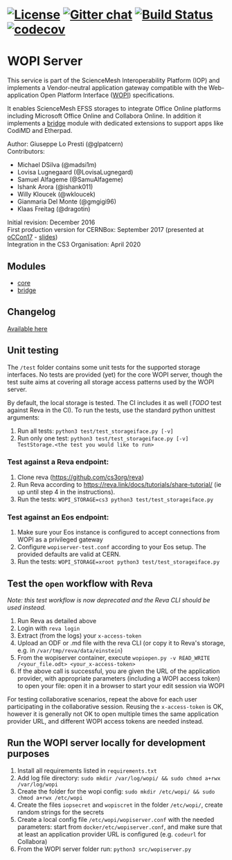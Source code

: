 [![License](https://img.shields.io/badge/License-Apache%202.0-blue.svg)](https://opensource.org/licenses/Apache-2.0)
 [![Gitter chat](https://badges.gitter.im/cs3org/wopiserver.svg)](https://gitter.im/cs3org/wopiserver) [![Build Status](https://drone.cernbox.cern.ch/api/badges/cs3org/wopiserver/status.svg)](https://drone.cernbox.cern.ch/cs3org/wopiserver)
 [![codecov](https://codecov.io/gh/cs3org/wopiserver/branch/master/graph/badge.svg)](https://codecov.io/gh/cs3org/wopiserver)
========

# WOPI Server

This service is part of the ScienceMesh Interoperability Platform (IOP) and implements a Vendor-neutral application gateway compatible with the Web-application Open Platform Interface ([WOPI](https://docs.microsoft.com/en-us/microsoft-365/cloud-storage-partner-program/online)) specifications.

It enables ScienceMesh EFSS storages to integrate Office Online platforms including Microsoft Office Online and Collabora Online. In addition it implements a [bridge](src/bridge/readme.md) module with dedicated extensions to support apps like CodiMD and Etherpad.

Author: Giuseppe Lo Presti (@glpatcern) <br/>
Contributors:
- Michael DSilva (@madsi1m)
- Lovisa Lugnegaard (@LovisaLugnegard)
- Samuel Alfageme (@SamuAlfageme)
- Ishank Arora (@ishank011)
- Willy Kloucek (@wkloucek)
- Gianmaria Del Monte (@gmgigi96)
- Klaas Freitag (@dragotin)

Initial revision: December 2016 <br/>
First production version for CERNBox: September 2017 (presented at [oCCon17](https://occon17.owncloud.org) - [slides](https://www.slideshare.net/giuseppelopresti/collaborative-editing-and-more-in-cernbox))<br/>
Integration in the CS3 Organisation: April 2020


## Modules

* [core](src/core/readme.md)
* [bridge](src/bridge/readme.md)

## Changelog

[Available here](CHANGELOG.md)


## Unit testing

The `/test` folder contains some unit tests for the supported storage interfaces.
No tests are provided (yet) for the core WOPI server, though the test suite aims at covering all
storage access patterns used by the WOPI server.

By default, the local storage is tested. The CI includes it as well (_TODO_ test against Reva in the CI).
To run the tests, use the standard python unittest arguments:

1. Run all tests: `python3 test/test_storageiface.py [-v]`
2. Run only one test: `python3 test/test_storageiface.py [-v] TestStorage.<the test you would like to run>`

### Test against a Reva endpoint:

1. Clone reva (https://github.com/cs3org/reva)
2. Run Reva according to <https://reva.link/docs/tutorials/share-tutorial/> (ie up until step 4 in the instructions).
3. Run the tests: `WOPI_STORAGE=cs3 python3 test/test_storageiface.py`

### Test against an Eos endpoint:

1. Make sure your Eos instance is configured to accept connections from WOPI as a privileged gateway
2. Configure `wopiserver-test.conf` according to your Eos setup. The provided defaults are valid at CERN.
3. Run the tests: `WOPI_STORAGE=xroot python3 test/test_storageiface.py`


## Test the `open` workflow with Reva

_Note: this test workflow is now deprecated and the Reva CLI should be used instead._

1. Run Reva as detailed above
2. Login with `reva login`
3. Extract (from the logs) your `x-access-token`
4. Upload an ODF or .md file with the reva CLI (or copy it to Reva's storage, e.g. in `/var/tmp/reva/data/einstein`)
5. From the wopiserver container, execute `wopiopen.py -v READ_WRITE /<your_file.odt> <your_x-access-token>`
6. If the above call is successful, you are given the URL of the application provider, with appropriate parameters (including a WOPI access token) to open your file: open it in a browser to start your edit session via WOPI

For testing collaborative scenarios, repeat the above for each user participating in the collaborative session. Reusing the `x-access-token` is OK, however it is generally not OK to open multiple times the same application provider URL, and different WOPI access tokens are needed instead.


## Run the WOPI server locally for development purposes

1. Install all requirements listed in `requirements.txt`
2. Add log file directory: `sudo mkdir /var/log/wopi/ && sudo chmod a+rwx /var/log/wopi`
3. Create the folder for the wopi config: `sudo mkdir /etc/wopi/ && sudo chmod a+rwx /etc/wopi`
4. Create the files `iopsecret` and `wopiscret` in the folder `/etc/wopi/`, create random strings for the secrets
5. Create a local config file `/etc/wopi/wopiserver.conf` with the needed parameters: start from `docker/etc/wopiserver.conf`, and make sure that at least an application provider URL is configured (e.g. `codeurl` for Collabora)
6. From the WOPI server folder run: `python3 src/wopiserver.py`


